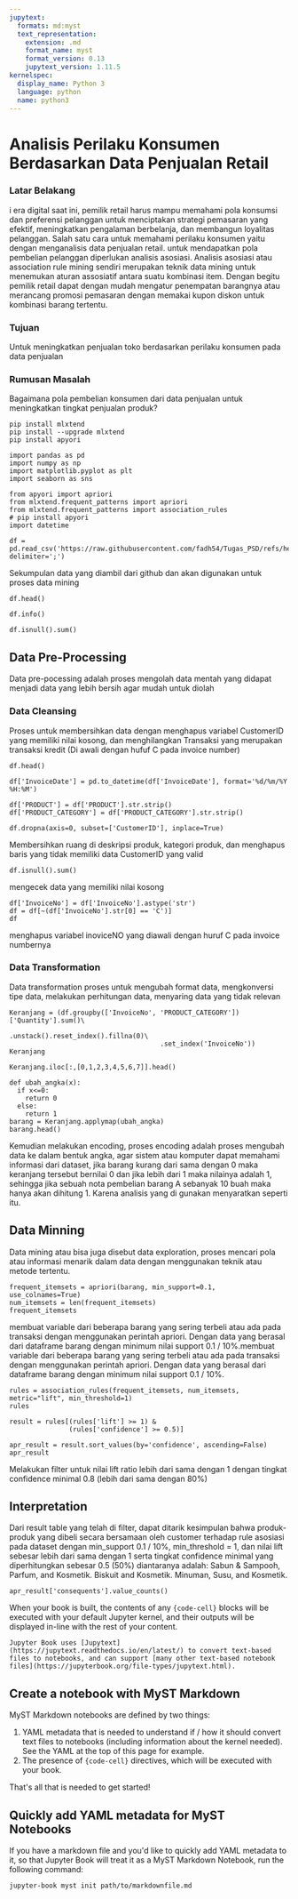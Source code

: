 ```yaml
---
jupytext:
  formats: md:myst
  text_representation:
    extension: .md
    format_name: myst
    format_version: 0.13
    jupytext_version: 1.11.5
kernelspec:
  display_name: Python 3
  language: python
  name: python3
---
```


# Analisis Perilaku Konsumen Berdasarkan Data Penjualan Retail

### Latar Belakang

i era digital saat ini, pemilik retail harus mampu memahami pola konsumsi dan preferensi pelanggan untuk menciptakan strategi pemasaran yang efektif, meningkatkan pengalaman berbelanja, dan membangun loyalitas pelanggan. Salah satu cara untuk memahami perilaku konsumen yaitu dengan menganalisis data penjualan retail. untuk mendapatkan pola pembelian pelanggan diperlukan analisis asosiasi. Analisis asosiasi atau association rule mining sendiri merupakan teknik data mining untuk menemukan aturan assosiatif antara suatu kombinasi item. Dengan begitu pemilik retail dapat dengan mudah mengatur penempatan barangnya atau merancang promosi pemasaran dengan memakai kupon diskon untuk kombinasi barang tertentu.

### Tujuan

Untuk meningkatkan penjualan toko berdasarkan perilaku konsumen pada data penjualan

### Rumusan Masalah

Bagaimana pola pembelian konsumen dari data penjualan untuk meningkatkan tingkat penjualan produk?

```{code-cell}
pip install mlxtend
pip install --upgrade mlxtend
pip install apyori
```

```{code-cell}
import pandas as pd
import numpy as np
import matplotlib.pyplot as plt
import seaborn as sns

from apyori import apriori
from mlxtend.frequent_patterns import apriori
from mlxtend.frequent_patterns import association_rules
# pip install apyori
import datetime
```

```{code-cell}
df = pd.read_csv('https://raw.githubusercontent.com/fadh54/Tugas_PSD/refs/heads/main/Retail.csv', delimiter=';')
```

Sekumpulan data yang diambil dari github dan akan digunakan untuk proses data mining

```{code-cell}
df.head()
```

```{code-cell}
df.info()
```

```{code-cell}
df.isnull().sum()
```

## Data Pre-Processing

Data pre-pocessing adalah proses mengolah data mentah yang didapat menjadi data yang lebih bersih agar mudah untuk diolah

### Data Cleansing

Proses untuk membersihkan data dengan menghapus variabel CustomerID yang memiliki nilai kosong, dan menghilangkan Transaksi yang merupakan transaksi kredit (Di awali dengan hufuf C pada invoice number)

```{code-cell}
df.head()
```

```{code-cell}
df['InvoiceDate'] = pd.to_datetime(df['InvoiceDate'], format='%d/%m/%Y %H:%M')
```

```{code-cell}
df['PRODUCT'] = df['PRODUCT'].str.strip()
df['PRODUCT_CATEGORY'] = df['PRODUCT_CATEGORY'].str.strip()

df.dropna(axis=0, subset=['CustomerID'], inplace=True)
```

Membersihkan ruang di deskripsi produk, kategori produk, dan menghapus baris yang tidak memiliki data CustomerID yang valid

```{code-cell}
df.isnull().sum()
```

mengecek data yang memiliki nilai kosong

```{code-cell}
df['InvoiceNo'] = df['InvoiceNo'].astype('str')
df = df[~(df['InvoiceNo'].str[0] == 'C')]
df
```

menghapus variabel inoviceNO yang diawali dengan huruf C pada invoice numbernya

### Data Transformation

Data transformation proses untuk mengubah format data, mengkonversi tipe data, melakukan perhitungan data, menyaring data yang tidak relevan

```{code-cell}
Keranjang = (df.groupby(['InvoiceNo', 'PRODUCT_CATEGORY'])['Quantity'].sum()\
                                      .unstack().reset_index().fillna(0)\
                                      .set_index('InvoiceNo'))
Keranjang
```

```{code-cell}
Keranjang.iloc[:,[0,1,2,3,4,5,6,7]].head()
```

```{code-cell}
def ubah_angka(x):
  if x<=0:
    return 0
  else:
    return 1
barang = Keranjang.applymap(ubah_angka)
barang.head()
```

Kemudian melakukan encoding, proses encoding adalah proses mengubah data ke dalam bentuk angka, agar sistem atau komputer dapat memahami informasi dari dataset, jika barang kurang dari sama dengan 0 maka keranjang tersebut bernilai 0 dan jika lebih dari 1 maka nilainya adalah 1, sehingga jika sebuah nota pembelian barang A sebanyak 10 buah maka hanya akan dihitung 1. Karena analisis yang di gunakan menyaratkan seperti itu.

## Data Minning

Data mining atau bisa juga disebut data exploration, proses mencari pola atau informasi menarik dalam data dengan menggunakan teknik atau metode tertentu.

```{code-cell}
frequent_itemsets = apriori(barang, min_support=0.1, use_colnames=True)
num_itemsets = len(frequent_itemsets)
frequent_itemsets
```

membuat variable dari beberapa barang yang sering terbeli atau ada pada transaksi dengan menggunakan perintah apriori. Dengan data yang berasal dari dataframe barang dengan minimum nilai support 0.1 / 10%.membuat variable dari beberapa barang yang sering terbeli atau ada pada transaksi dengan menggunakan perintah apriori. Dengan data yang berasal dari dataframe barang dengan minimum nilai support 0.1 / 10%.

```{code-cell}
rules = association_rules(frequent_itemsets, num_itemsets, metric="lift", min_threshold=1)
rules
```

```{code-cell}
result = rules[(rules['lift'] >= 1) &
               (rules['confidence'] >= 0.5)]

apr_result = result.sort_values(by='confidence', ascending=False)
apr_result
```

Melakukan filter untuk nilai lift ratio lebih dari sama dengan 1 dengan tingkat confidence minimal 0.8 (lebih dari sama dengan 80%)

## Interpretation

Dari result table yang telah di filter, dapat ditarik kesimpulan bahwa produk-produk yang dibeli secara bersamaan oleh customer terhadap rule asosiasi pada dataset dengan min_support 0.1 / 10%, min_threshold = 1, dan nilai lift sebesar lebih dari sama dengan 1 serta tingkat confidence minimal yang diperhitungkan sebesar 0.5 (50%) diantaranya adalah:
Sabun & Sampooh, Parfum, and Kosmetik.
Biskuit and Kosmetik.
Minuman, Susu, and Kosmetik.

```{code-cell}
apr_result['consequents'].value_counts()
```

When your book is built, the contents of any `{code-cell}` blocks will be
executed with your default Jupyter kernel, and their outputs will be displayed
in-line with the rest of your content.

```{seealso}
Jupyter Book uses [Jupytext](https://jupytext.readthedocs.io/en/latest/) to convert text-based files to notebooks, and can support [many other text-based notebook files](https://jupyterbook.org/file-types/jupytext.html).
```

## Create a notebook with MyST Markdown

MyST Markdown notebooks are defined by two things:

1. YAML metadata that is needed to understand if / how it should convert text files to notebooks (including information about the kernel needed).
   See the YAML at the top of this page for example.
2. The presence of `{code-cell}` directives, which will be executed with your book.

That's all that is needed to get started!

## Quickly add YAML metadata for MyST Notebooks

If you have a markdown file and you'd like to quickly add YAML metadata to it, so that Jupyter Book will treat it as a MyST Markdown Notebook, run the following command:

```
jupyter-book myst init path/to/markdownfile.md
```
